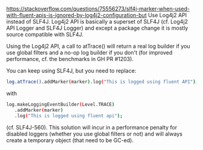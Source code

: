 https://stackoverflow.com/questions/75556273/slf4j-marker-when-used-with-fluent-apis-is-ignored-by-log4j2-configuration-but
Use Log4j2 API instead of SLF4J. Log4j2 API is basically a superset of SLF4J (cf. Log4j2 API Logger and SLF4J Logger) and except a package change it is mostly source compatible with SLF4J.

Using the Log4j2 API, a call to atTrace() will return a real log builder if you use global filters and a no-op log builder if you don't (for improved performance, cf. the benchmarks in GH PR #1203).

You can keep using SLF4J, but you need to replace:
```bash
log.atTrace().addMarker(marker).log("This is logged using fluent API");
```
with
```bash
log.makeLoggingEventBuilder(Level.TRACE)
   .addMarker(marker)
   .log("This is logged using fluent api");
```
(cf. SLF4J-560). This solution will incur in a performance penalty for disabled loggers (whether you use global filters or not) and will always create a temporary object (that need to be GC-ed).


